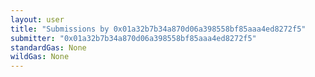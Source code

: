```yaml
---
layout: user
title: "Submissions by 0x01a32b7b34a870d06a398558bf85aaa4ed8272f5"
submitter: "0x01a32b7b34a870d06a398558bf85aaa4ed8272f5"
standardGas: None
wildGas: None
---
```

